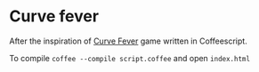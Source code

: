 # Curve fever

After the inspiration of [Curve Fever](http://curvefever.io) game written in
Coffeescript.

To compile `coffee --compile script.coffee` and open `index.html`
